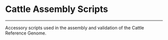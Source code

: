 # Cattle Assembly Scripts
---

Accessory scripts used in the assembly and validation of the Cattle Reference Genome.


